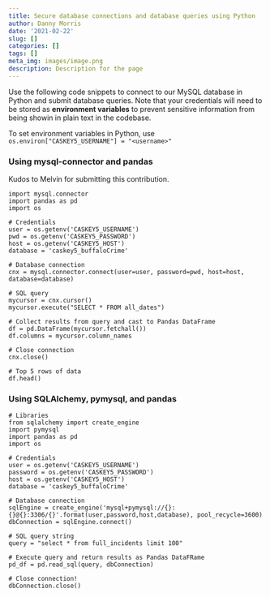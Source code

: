```yaml
---
title: Secure database connections and database queries using Python
author: Danny Morris
date: '2021-02-22'
slug: []
categories: []
tags: []
meta_img: images/image.png
description: Description for the page
---
```


Use the following code snippets to connect to our MySQL database in Python and submit database queries. Note that your credentials will need to be stored as **environment variables** to prevent sensitive information from being showin in plain text in the codebase.

To set environment variables in Python, use `os.environ["CASKEY5_USERNAME"] = "<username>"`

### Using mysql-connector and pandas

Kudos to Melvin for submitting this contribution.

```
import mysql.connector
import pandas as pd
import os

# Credentials
user = os.getenv('CASKEY5_USERNAME')
pwd = os.getenv('CASKEY5_PASSWORD')
host = os.getenv('CASKEY5_HOST')
database = 'caskey5_buffaloCrime'

# Database connection
cnx = mysql.connector.connect(user=user, password=pwd, host=host, database=database)

# SQL query
mycursor = cnx.cursor()
mycursor.execute("SELECT * FROM all_dates")

# Collect results from query and cast to Pandas DataFrame
df = pd.DataFrame(mycursor.fetchall())
df.columns = mycursor.column_names

# Close connection
cnx.close()

# Top 5 rows of data
df.head()
```

### Using SQLAlchemy, pymysql, and pandas

```
# Libraries
from sqlalchemy import create_engine
import pymysql
import pandas as pd
import os

# Credentials
user = os.getenv('CASKEY5_USERNAME')
password = os.getenv('CASKEY5_PASSWORD')
host = os.getenv('CASKEY5_HOST')
database = 'caskey5_buffaloCrime'

# Database connection
sqlEngine = create_engine('mysql+pymysql://{}:{}@{}:3306/{}'.format(user,password,host,database), pool_recycle=3600)
dbConnection = sqlEngine.connect()

# SQL query string
query = "select * from full_incidents limit 100"

# Execute query and return results as Pandas DataFRame
pd_df = pd.read_sql(query, dbConnection)

# Close connection!
dbConnection.close()
```